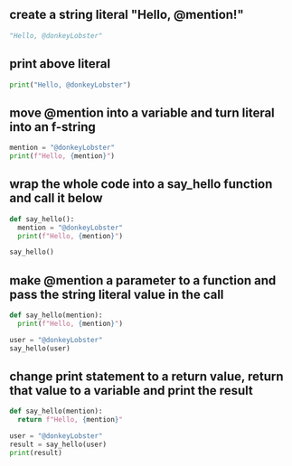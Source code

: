 ## create a string literal "Hello, @mention!"
```python
"Hello, @donkeyLobster"
```
## print above literal
```python
print("Hello, @donkeyLobster")
```
## move @mention into a variable and turn literal into an f-string
```python
mention = "@donkeyLobster"
print(f"Hello, {mention}")
```
## wrap the whole code into a say_hello function and call it below
```python
def say_hello():
  mention = "@donkeyLobster"
  print(f"Hello, {mention}")

say_hello()
```
## make @mention a parameter to a function and pass the string literal value in the call
```python
def say_hello(mention):
  print(f"Hello, {mention}")

user = "@donkeyLobster"
say_hello(user)
```

## change print statement to a return value, return that value to a variable and print the result
```python
def say_hello(mention):
  return f"Hello, {mention}"

user = "@donkeyLobster"
result = say_hello(user)
print(result)
```
